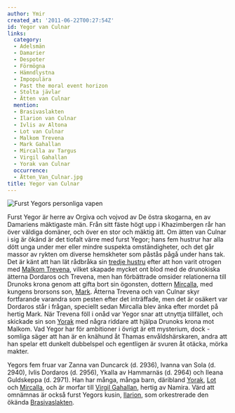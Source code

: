```yaml
---
author: Ymir
created_at: '2011-06-22T00:27:54Z'
id: Yegor van Culnar
links:
  category:
  - Adelsmän
  - Damarier
  - Despoter
  - Förmögna
  - Hämndlystna
  - Impopulära
  - Past the moral event horizon
  - Stolta jävlar
  - Ätten van Culnar
  mention:
  - Brasivaslakten
  - Ilarion van Culnar
  - Ivlis av Altona
  - Lot van Culnar
  - Malkom Trevena
  - Mark Gahallan
  - Mircalla av Targus
  - Virgil Gahallan
  - Yorak van Culnar
  occurrence:
  - Ätten_Van_Culnar.jpg
title: Yegor van Culnar
---
```


![Furst Yegors personliga vapen]

Furst Yegor är herre av Orgiva och vojvod av De östra skogarna, en av Damariens mäktigaste män. Från
sitt fäste högt upp i Khazimbergen rår han över väldiga domäner, och över en stor och mäktig ätt. Om
ätten van Culnar i sig är ökänd är det tiofalt värre med furst Yegor; hans fem hustrur har alla dött
unga under mer eller mindre suspekta omständigheter, och det går massor av rykten om diverse
hemskheter som påstås pågå under hans tak. Det är känt att han lät rådbråka sin [tredje hustru]
efter att hon varit otrogen med [Malkom Trevena], vilket skapade mycket ont blod med de drunokiska
ätterna Dordaros och Trevena, men han förbättrade omsider relationerna till Drunoks krona genom att
gifta bort sin ögonsten, dottern [Mircalla], med kungens brorsons son, [Mark]. Ätterna Trevena och
van Culnar skyr fortfarande varandra som pesten efter det inträffade, men det är osäkert var
Dordaros står i frågan, speciellt sedan Mircalla blev änka efter mordet på hertig Mark. När Trevena
föll i onåd var Yegor snar att utnyttja tillfället, och skickade sin son [Yorak] med några riddare
att hjälpa Drunoks krona mot Malkom. Vad Yegor har för ambitioner i övrigt är ett mysterium, dock -
somliga säger att han är en knähund åt Thamas envåldshärskaren, andra att han spelar ett dunkelt
dubbelspel och egentligen är svuren åt otäcka, mörka makter.

Yegors fem fruar var Zanna van Duncarck (d. 2936), Ivanna van Sola (d. 2940), Ivlis Dordaros (d.
2956), Ykalla av Hammarnäs (d. 2964) och Ileana Guldskeppa (d. 2971). Han har många, många barn,
däribland [Yorak], [Lot] och [Mircalla], och är morfar till [Virgil Gahallan], hertig av Namira.
Värd att omnämnas är också furst Yegors kusin, [Ilarion], som orkestrerade den ökända
[Brasivaslakten].

  [Furst Yegors personliga vapen]: Ätten_Van_Culnar.jpg "Furst Yegors personliga vapen"
  [tredje hustru]: Ivlis_av_Altona
  [Malkom Trevena]: Malkom_Trevena
  [Mircalla]: Mircalla_av_Targus
  [Mark]: Mark_Gahallan
  [Yorak]: Yorak_van_Culnar
  [Lot]: Lot_van_Culnar
  [Virgil Gahallan]: Virgil_Gahallan
  [Ilarion]: Ilarion_van_Culnar
  [Brasivaslakten]: Brasivaslakten